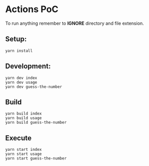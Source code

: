 # Actions PoC

To run anything remember to **IGNORE** directory and file extension.

## Setup:

```
yarn install
```

## Development:

```
yarn dev index
yarn dev usage
yarn dev guess-the-number
```

## Build

```
yarn build index
yarn build usage
yarn build guess-the-number
```

## Execute

```
yarn start index
yarn start usage
yarn start guess-the-number
```

